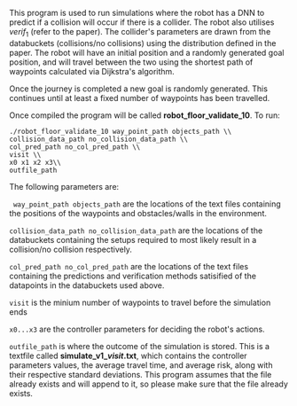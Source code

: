This program is used to run simulations where the robot has a DNN to predict if a collision will occur if there is a collider. The robot also utilises $verif_{1}$ (refer to the paper). The collider's parameters are drawn from the databuckets (collisions/no collisions) using the distribution defined in the paper. The robot will have an initial position and a randomly generated goal position, and will travel between the two using the shortest path of waypoints calculated via Dijkstra's algorithm.

Once the journey is completed a new goal is randomly generated. This continues until at least a fixed number of waypoints has been travelled. 

Once compiled the program will be called **robot_floor_validate_10**. To run:

```
./robot_floor_validate_10 way_point_path objects_path \\
collision_data_path no_collision_data_path \\
col_pred_path no_col_pred_path \\
visit \\
x0 x1 x2 x3\\
outfile_path
```

The following parameters are:

``` way_point_path objects_path``` are the locations of the text files containing the positions of the waypoints and obstacles/walls in the environment.

```collision_data_path no_collision_data_path``` are the locations of the databuckets containing the setups required to most likely result in a collision/no collision respectively.

```col_pred_path no_col_pred_path``` are the locations of the text files containing the predictions and verification methods satisified of the datapoints in the databuckets used above.

```visit``` is the minium number of waypoints to travel before the simulation ends

```x0...x3``` are the controller parameters for deciding the robot's actions.

```outfile_path``` is where the outcome of the simulation is stored. This is a textfile called **simulate_v1_***visit***.txt**, which contains the controller parameters values, the average travel time, and average risk, along with their respective standard deviations. This program assumes that the file already exists and will append to it, so please make sure that the file already exists. 